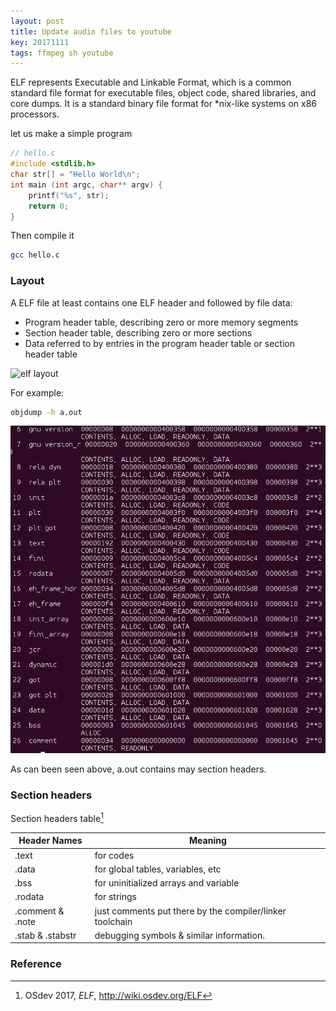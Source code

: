 ```yaml
---
layout: post
title: Update audio files to youtube 
key: 20171111
tags: ffmpeg sh youtube
---
```


ELF represents Executable and Linkable Format, which is a common standard file format for executable files, object code, shared libraries, and core dumps. It is a standard binary file format for *nix-like systems on x86 processors.

let us make a simple program

```c
// hello.c
#include <stdlib.h>
char str[] = "Hello World\n";
int main (int argc, char** argv) {
    printf("%s", str);
    return 0;
}
```

Then compile it

```sh
gcc hello.c 
```

### Layout

A ELF file at least contains one ELF header and followed by file data: 

* Program header table, describing zero or more memory segments
* Section header table, describing zero or more sections
* Data referred to by entries in the program header table or section header table

![elf layout](https://upload.wikimedia.org/wikipedia/commons/thumb/7/77/Elf-layout--en.svg/520px-Elf-layout--en.svg.png)

For example:

```sh
objdump -h a.out
```

![elf layout](/assets/img/toyOS/elflayout.png)

As can been seen above, a.out contains may section headers.

### Section headers

Section headers table[^1]

Header Names | Meaning 
--- | ---
.text | for codes
.data | for global tables, variables, etc
.bss  | for uninitialized arrays and variable
.rodata | for strings 
.comment & .note | just comments put there by the compiler/linker toolchain
.stab & .stabstr |	debugging symbols & similar information.

### Reference

[^1]: OSdev 2017, *ELF*, http://wiki.osdev.org/ELF



